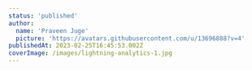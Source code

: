 ```yaml
---
status: 'published'
author:
  name: 'Praveen Juge'
  picture: 'https://avatars.githubusercontent.com/u/13696888?v=4'
publishedAt: 2023-02-25T16:45:53.002Z
coverImage: /images/lightning-analytics-1.jpg
---
```

